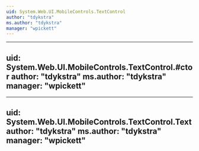 ```yaml
---
uid: System.Web.UI.MobileControls.TextControl
author: "tdykstra"
ms.author: "tdykstra"
manager: "wpickett"
---
```


---
uid: System.Web.UI.MobileControls.TextControl.#ctor
author: "tdykstra"
ms.author: "tdykstra"
manager: "wpickett"
---

---
uid: System.Web.UI.MobileControls.TextControl.Text
author: "tdykstra"
ms.author: "tdykstra"
manager: "wpickett"
---
